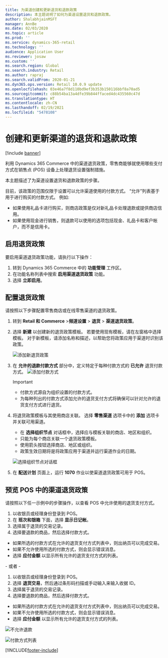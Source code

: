 ```yaml
---
title: 为渠道创建和更新退货和退款政策
description: 本主题说明了如何为渠道设置退货和退款政策。
author: ShalabhjainMSFT
manager: AnnBe
ms.date: 02/03/2020
ms.topic: article
ms.prod: ''
ms.service: dynamics-365-retail
ms.technology: ''
audience: Application User
ms.reviewer: josaw
ms.custom: ''
ms.search.region: Global
ms.search.industry: Retail
ms.author: rapraj
ms.search.validFrom: 2020-01-21
ms.dyn365.ops.version: Retail 10.0.9 update
ms.openlocfilehash: 03e46a7f8d110bd9ef3b353b150116bbf8a70ad5
ms.sourcegitcommit: c88b54ba13a4dfe39b844ffaced4dc435560c47d
ms.translationtype: HT
ms.contentlocale: zh-CN
ms.lasthandoff: 02/19/2021
ms.locfileid: "5478108"
---
```

# <a name="create-and-update-a-returns-and-refunds-policy-for-a-channel"></a>创建和更新渠道的退货和退款政策

[!include [banner](includes/banner.md)]

利用 Dynamics 365 Commerce 中的渠道退货政策，零售商能够就使用哪些支付方式在销售点 (POS) 设备上处理退货设置强制措施。  

本主题描述了为渠道设置退货和退款政策的步骤。

目前，该政策的范围仅限于设置可以允许渠道使用的付款方式。 “允许”列表基于用于进行购买的付款方式。 例如:

- 如果使用礼品卡进行购买，则商店政策是仅对新礼品卡处理退款或提供商店信用。 
- 如果使用现金进行销售，则退款可以使用的选项包括现金、礼品卡和客户帐户，而不是信用卡。 


## <a name="enable-return-policy"></a>启用退货政策

要启用渠道退货政策功能，请执行以下操作：

1. 转到 Dynamics 365 Commerce 中的 **功能管理** 工作区。
2. 在功能名称列表中搜索 **启用渠道退货政策** 功能。
3. 选择 **立即启用**。 

## <a name="configure-return-policy"></a>配置退货政策

请按照以下步骤配置零售商店或在线零售渠道的退货政策。

1. 转到 **Retail 和 Commerce** \>**频道设置** \> **退货** \> **渠道退货政策**。

2. 选择 **新建** 以创建新的退货政策模板。 若要使用现有模板，请在左窗格中选择模板。 对于新模板，请添加名称和描述，以帮助您将政策应用于渠道时识别该政策。

   ![添加新退货政策](media/Return-policy-page1.png "添加新退货政策")
     
   
3. 在 **允许的退款付款方式** 部分中，定义特定于每种付款方式的 **已允许** 退货付款方式。
   ![添加付款方式](media/Return-policy-page2.PNG "设置每种付款类型允许的付款方式")
   
    > [!IMPORTANT]
    > - 付款方式源自为组织设置的付款方式。
    > - 为每种列出的付款方式添加允许的退货支付方式将确保可以针对允许的退货支付方式进行退货。
    
4. 将退货政策模板与其使用商店关联。 选择 **零售渠道** 选项卡中的 **添加** 选项卡并关联可用渠道。 

    - 在 **选择组织节点** 对话框中，选择应与模板关联的商店、地区和组织。
    - 只能为每个商店关联一个退货政策模板。
    - 使用箭头按钮选择商店、地区或组织。
    - 政策生效日期将是将政策应用于渠道并运行渠道作业的日期。 

    ![选择组织节点对话框](media/Return-policy-page3.PNG "选择组织节点对话框")

5. 在 **配送计划** 页面上，运行 **1070** 作业以使渠道退货政策可用于 POS。

## <a name="preview-the-channel-return-policy-in-the-pos"></a>预览 POS 中的渠道退货政策

请按照以下任一示例中的步骤操作，以查看 POS 中允许使用的退货支付方式。

1. 以收银员或经理身份登录到 POS。
2. 在 **班次和银箱** 下面，选择 **显示日记帐**。
3. 选择属于退货的交易记录。 
4. 选择要退款的商品，然后选择付款方式。  
- 如果所选的付款方式在允许的退货支付方式列表中，则出纳员可以完成交易。
- 如果不允许使用所选的付款方式，则会显示错误消息。
- 选择 **应付金额** 以显示所有允许的退货支付方式的列表。

- 或者 -

1. 以收银员或经理身份登录到 POS。
2. 选择 **退货交易**，然后通过条形码扫描或手动输入来输入收据 ID。 
3. 选择属于退货的交易记录。 
4. 选择要退款的商品，然后选择付款方式。  
- 如果所选的付款方式在允许的退货支付方式列表中，则出纳员可以完成交易。
- 如果不允许使用所选的付款方式，则会显示错误消息。
- 选择 **应付金额** 以显示所有允许的退货支付方式的列表。

![不允许退款](media/Return-policy-page6.png "不允许的退款类型")



![付款方式列表](media/Return-policy-page5.PNG "允许的退款类型")


[!INCLUDE[footer-include](../includes/footer-banner.md)]
